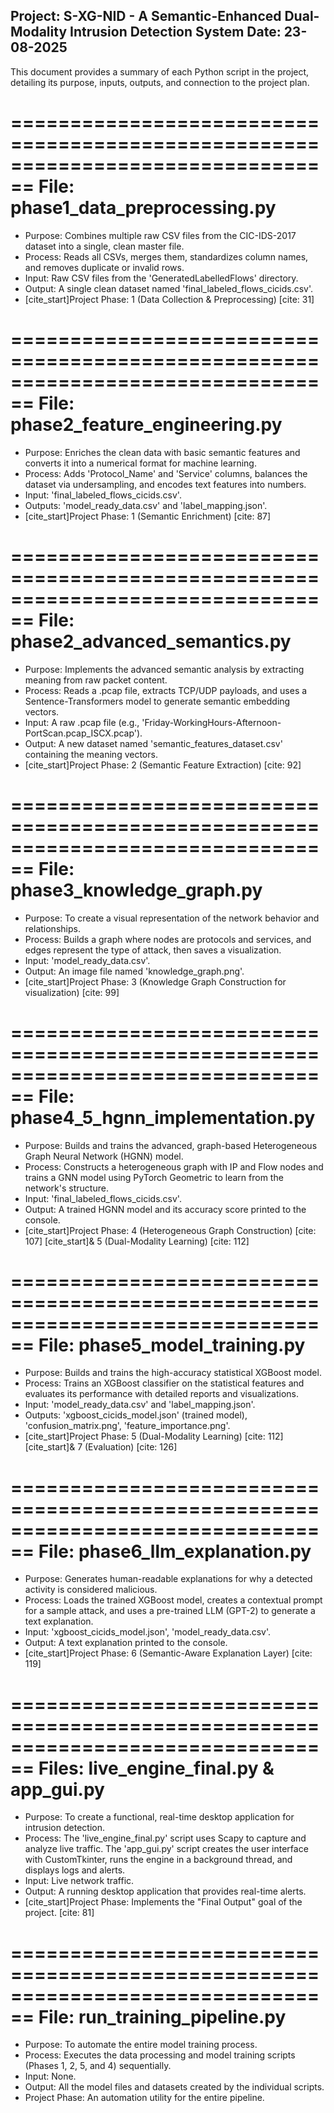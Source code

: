 Project: S-XG-NID - A Semantic-Enhanced Dual-Modality Intrusion Detection System
Date: 23-08-2025
--------------------------------------------------------------------------------

This document provides a summary of each Python script in the project, detailing its purpose, inputs, outputs, and connection to the project plan.

================================================================================
File: phase1_data_preprocessing.py
================================================================================
- Purpose: Combines multiple raw CSV files from the CIC-IDS-2017 dataset into a single, clean master file.
- Process: Reads all CSVs, merges them, standardizes column names, and removes duplicate or invalid rows.
- Input: Raw CSV files from the 'GeneratedLabelledFlows' directory.
- Output: A single clean dataset named 'final_labeled_flows_cicids.csv'.
- [cite_start]Project Phase: 1 (Data Collection & Preprocessing) [cite: 31]

================================================================================
File: phase2_feature_engineering.py
================================================================================
- Purpose: Enriches the clean data with basic semantic features and converts it into a numerical format for machine learning.
- Process: Adds 'Protocol_Name' and 'Service' columns, balances the dataset via undersampling, and encodes text features into numbers.
- Input: 'final_labeled_flows_cicids.csv'.
- Outputs: 'model_ready_data.csv' and 'label_mapping.json'.
- [cite_start]Project Phase: 1 (Semantic Enrichment) [cite: 87]

================================================================================
File: phase2_advanced_semantics.py
================================================================================
- Purpose: Implements the advanced semantic analysis by extracting meaning from raw packet content.
- Process: Reads a .pcap file, extracts TCP/UDP payloads, and uses a Sentence-Transformers model to generate semantic embedding vectors.
- Input: A raw .pcap file (e.g., 'Friday-WorkingHours-Afternoon-PortScan.pcap_ISCX.pcap').
- Output: A new dataset named 'semantic_features_dataset.csv' containing the meaning vectors.
- [cite_start]Project Phase: 2 (Semantic Feature Extraction) [cite: 92]

================================================================================
File: phase3_knowledge_graph.py
================================================================================
- Purpose: To create a visual representation of the network behavior and relationships.
- Process: Builds a graph where nodes are protocols and services, and edges represent the type of attack, then saves a visualization.
- Input: 'model_ready_data.csv'.
- Output: An image file named 'knowledge_graph.png'.
- [cite_start]Project Phase: 3 (Knowledge Graph Construction for visualization) [cite: 99]

================================================================================
File: phase4_5_hgnn_implementation.py
================================================================================
- Purpose: Builds and trains the advanced, graph-based Heterogeneous Graph Neural Network (HGNN) model.
- Process: Constructs a heterogeneous graph with IP and Flow nodes and trains a GNN model using PyTorch Geometric to learn from the network's structure.
- Input: 'final_labeled_flows_cicids.csv'.
- Output: A trained HGNN model and its accuracy score printed to the console.
- [cite_start]Project Phase: 4 (Heterogeneous Graph Construction) [cite: 107] [cite_start]& 5 (Dual-Modality Learning) [cite: 112]

================================================================================
File: phase5_model_training.py
================================================================================
- Purpose: Builds and trains the high-accuracy statistical XGBoost model.
- Process: Trains an XGBoost classifier on the statistical features and evaluates its performance with detailed reports and visualizations.
- Input: 'model_ready_data.csv' and 'label_mapping.json'.
- Outputs: 'xgboost_cicids_model.json' (trained model), 'confusion_matrix.png', 'feature_importance.png'.
- [cite_start]Project Phase: 5 (Dual-Modality Learning) [cite: 112] [cite_start]& 7 (Evaluation) [cite: 126]

================================================================================
File: phase6_llm_explanation.py
================================================================================
- Purpose: Generates human-readable explanations for why a detected activity is considered malicious.
- Process: Loads the trained XGBoost model, creates a contextual prompt for a sample attack, and uses a pre-trained LLM (GPT-2) to generate a text explanation.
- Input: 'xgboost_cicids_model.json', 'model_ready_data.csv'.
- Output: A text explanation printed to the console.
- [cite_start]Project Phase: 6 (Semantic-Aware Explanation Layer) [cite: 119]

================================================================================
Files: live_engine_final.py & app_gui.py
================================================================================
- Purpose: To create a functional, real-time desktop application for intrusion detection.
- Process: The 'live_engine_final.py' script uses Scapy to capture and analyze live traffic. The 'app_gui.py' script creates the user interface with CustomTkinter, runs the engine in a background thread, and displays logs and alerts.
- Input: Live network traffic.
- Output: A running desktop application that provides real-time alerts.
- [cite_start]Project Phase: Implements the "Final Output" goal of the project. [cite: 81]

================================================================================
File: run_training_pipeline.py
================================================================================
- Purpose: To automate the entire model training process.
- Process: Executes the data processing and model training scripts (Phases 1, 2, 5, and 4) sequentially.
- Input: None.
- Output: All the model files and datasets created by the individual scripts.
- Project Phase: An automation utility for the entire pipeline.